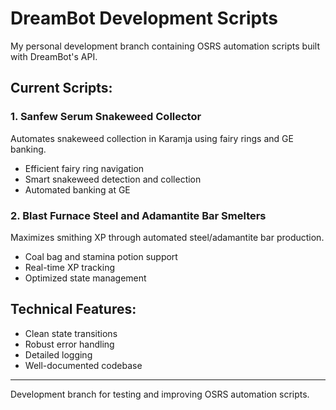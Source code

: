 # DreamBot Development Scripts

My personal development branch containing OSRS automation scripts built with DreamBot's API.

## Current Scripts:

### 1. Sanfew Serum Snakeweed Collector
Automates snakeweed collection in Karamja using fairy rings and GE banking.
- Efficient fairy ring navigation
- Smart snakeweed detection and collection
- Automated banking at GE

### 2. Blast Furnace Steel and Adamantite Bar Smelters
Maximizes smithing XP through automated steel/adamantite bar production.
- Coal bag and stamina potion support
- Real-time XP tracking
- Optimized state management

## Technical Features:
- Clean state transitions
- Robust error handling
- Detailed logging
- Well-documented codebase

---

Development branch for testing and improving OSRS automation scripts.
